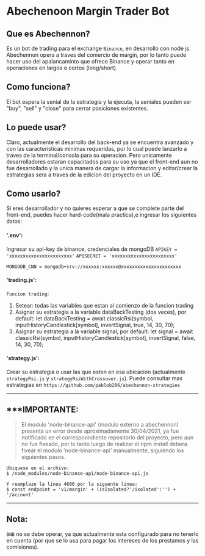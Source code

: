 # Abechenoon Margin Trader Bot

## Que es Abechennon?
Es un bot de trading para el exchange ```Binance```, en desarrollo con node js. Abechennon opera a traves del comercio de margin, por lo tanto puede hacer uso del apalancaminto que ofrece Binance y operar tanto en operaciones en largos o cortos (long/short).

## Como funciona?
El bot espera la senial de la estrategia y la ejecuta, la seniales pueden ser "buy", "sell" y "close" para cerrar posiciones existentes.

## Lo puede usar?
Claro, actualmente el desarrollo del back-end ya se encuentra avanzado y con las caracteristicas minimas requeridas, por lo cual puede lanzarlo a traves de la terminal/consola para su operacion. Pero unicamente desarrolladores estaran capacitados para su uso ya que el front-end aun no fue desarrollado y la unica manera de cargar la informacion y editar/crear la estrategias sera a traves de la edicion del proyecto en un IDE.

## Como usarlo?
Si eres desarrollador y no quieres esperar a que se complete parte del front-end, puedes hacer hard-code(mala practica),e ingresar los siguientes datos:
#### '.env':
Ingresar su api-key de binance, credenciales de mongoDB
```APIKEY = 'xxxxxxxxxxxxxxxxxxxxxxx'```
```APISECRET = 'xxxxxxxxxxxxxxxxxxxxxxx'```

```MONGODB_CNN = mongodb+srv://xxxxxx:xxxxxx@xxxxxxxxxxxxxxxxxxxxxx```

#### 'trading.js':
```Funcion trading```:
1) Setear: todas las variables que estan al comienzo de la funcion trading
2) Asignar su estrategia a la variable dataBackTesting (dos veces), por default:
let dataBackTesting = await classicRsi(symbol, inputHistoryCandlestick[symbol], invertSignal, true, 14, 30, 70);
3) Asignar su estrategia a la variable signal, por default:
let signal = await classicRsi(symbol, inputHistoryCandlestick[symbol], invertSignal, false, 14, 30, 70);

#### 'strategy.js':
Crear su estrategia o usar las que esten en esa ubicacion (actualmente ```strategyRsi.js``` y ```strategyRsiWithCrossover.js```).
Puede consultar mas estrategias en ```https://github.com/pablob206/abechennon-strategies```

-------------------------------------------------------------------------------------------------
## ***IMPORTANTE:
> El modulo 'node-binance-api' (modulo externo a abechennon) presenta un error desde aproximadamente 30/04/2021, ya fue notificado en el correspoondiente repositorio del proyecto, pero aun no fue fixeado, por lo tanto luego de realizar el npm install debera fixear el modulo 'node-binance-api' manualmente, siguiendo los siguientes pasos.
```
Ubiquese en el archivo:
$ /node_modules/node-binance-api/node-binance-api.js

Y reemplaze la linea 4686 por la siguente linea:
$ const endpoint = 'v1/margin' + (isIsolated?'/isolated':'') + '/account'
```
-------------------------------------------------------------------------------------------------

## Nota: 
```BNB``` no se debe operar, ya que actualmente esta configurado para no tenerlo en cuenta (por que se lo usa para pagar los intereses de los prestamos y las comisiones).
